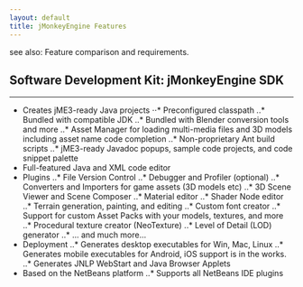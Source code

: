 ```yaml
---
layout: default
title: jMonkeyEngine Features
---
```


see also: Feature comparison and requirements.

## Software Development Kit: jMonkeyEngine SDK
---

* Creates jME3-ready Java projects
⋅⋅* Preconfigured classpath
..* Bundled with compatible JDK
..* Bundled with Blender conversion tools and more
..* Asset Manager for loading multi-media files and 3D models including asset name code completion
..* Non-proprietary Ant build scripts
..* jME3-ready Javadoc popups, sample code projects, and code snippet palette
* Full-featured Java and XML code editor
* Plugins
..* File Version Control
..* Debugger and Profiler (optional)
..* Converters and Importers for game assets (3D models etc)
..* 3D Scene Viewer and Scene Composer
..* Material editor
..* Shader Node editor
..* Terrain generation, painting, and editing
..* Custom font creator
..* Support for custom Asset Packs with your models, textures, and more
..* Procedural texture creator (NeoTexture)
..* Level of Detail (LOD) generator
..* ... and much more...
* Deployment
..* Generates desktop executables for Win, Mac, Linux
..* Generates mobile executables for Android, iOS support is in the works.
..* Generates JNLP WebStart and Java Browser Applets
* Based on the NetBeans platform
..* Supports all NetBeans IDE plugins
